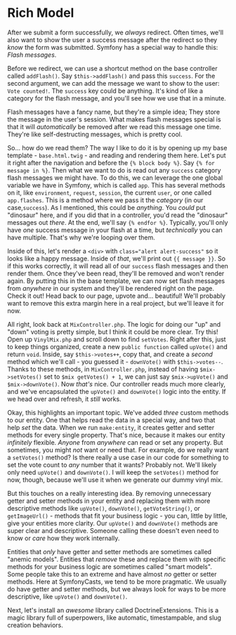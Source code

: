 # Rich Model

After we submit a form successfully, we *always* redirect. Often times, we'll also want to show the user a success message after the redirect so they *know* the form was submitted. Symfony has a special way to handle this: *Flash messages*.

Before we redirect, we can use a shortcut method on the base controller called `addFlash()`. Say `$this->addFlash()` and pass this `success`. For the second argument, we can add the message we want to show to the user: `Vote counted!`. The `success` key could be anything. It's kind of like a category for the flash message, and you'll see how we use that in a minute.

Flash messages have a fancy name, but they're a simple idea; They store the message in the user's session. What makes flash messages special is that it will *automatically* be removed after we read this message one time. They're like self-destructing messages, which is pretty cool.

So... how do we read them? The way I like to do it is by opening up my base template - `base.html.twig` - and reading and rendering them here. Let's put it right after the navigation and before the `{% block body %}`. Say `{% for message in %}`. Then what we want to do is read out any `success` category flash messages we might have. To do this, we can leverage the one global variable we have in Symfony, which is called `app`. This has several methods on it, like `environment`, `request`, `session`, the current `user`, or one called `app.flashes`. This is a method where we pass it the *category* (in our case,`success`). As I mentioned, this could be *anything*. You *could* put "dinosaur" here, and if you did that in a controller, you'd read the "dinosaur" messages out *there*. At the end, we'll say `{% endfor %}`. Typically, you'll only have *one* success message in your flash at a time, but *technically* you can have multiple. That's why we're looping over them.

Inside of this, let's render a `<div>` with `class="alert alert-success"` so it looks like a happy message. Inside of *that*, we'll print out `{{ message }}`. So if this works correctly, it will read all of our `success` flash messages and then render them. Once they've been read, they'll be removed and won't render again. By putting this in the base template, we can now set flash messages from *anywhere* in our system and they'll be rendered right on the page. Check it out! Head back to our page, upvote and... beautiful! We'll probably want to remove this extra margin here in a real project, but we'll leave it for now.

All right, look back at `MixController.php`. The logic for doing our "up" and "down" voting is pretty simple, but I think it could be more clear. Try this! Open up `VinylMix.php` and scroll down to find `setVotes`. Right after this, just to keep things organized, create a new `public function` called `upVote()` and return `void`. Inside, say `$this->votes++`, copy that, and create a *second* method which we'll call - you guessed it - `downVote()` with `$this->votes--`. Thanks to these methods, in `MixController.php`, instead of having `$mix->setVotes()` set to `$mix getVotes() + 1`, we can just say `$mix->upVote()` and `$mix->downVote()`. Now *that's* nice. Our controller reads much more clearly, and we've encapsulated the `upVote()` and `downVote()` logic into the entity. If we head over and refresh, it *still* works.

Okay, this highlights an important topic. We've added *three* custom methods to our entity. One that helps read the data in a special way, and two that help *set* the data. When we run `make:entity`, it creates getter and setter methods for every single property. That's nice, because it makes our entity *infinitely* flexible. *Anyone* from *anywhere* can read or set any property. But sometimes, you might *not* want or need that. For example, do we really want a `setVotes()` method? Is there really a use case in our code for something to set the vote count to *any* number that it wants? Probably not. We'll likely only need `upVote()` and `downVote()`. I will keep the `setVotes()` method for now, though, because we'll use it when we generate our dummy vinyl mix.

But this touches on a really interesting idea. By removing unnecessary getter and setter methods in your entity and replacing them with more descriptive methods like `upVote()`, `downVote()`, `getVoteString()`, or `getImageUrl()` - methods that fit your business logic - you can, little by little, give your entities more clarity. Our `upVote()` and `downVote()` methods are super clear and descriptive. Someone calling these doesn't even need to know or *care* how they work internally.

Entities that *only* have getter and setter methods are sometimes called "anemic models". Entities that *remove* these and replace them with specific methods for your business logic are sometimes called "smart models". Some people take this to an extreme and have almost *no* getter or setter methods. Here at SymfonyCasts, we tend to be more pragmatic. We usually do have getter and setter methods, but we always look for ways to be more descriptive, like `upVote()` and `downVote()`.

Next, let's install an *awesome* library called DoctrineExtensions. This is a magic library full of superpowers, like automatic, timestampable, and slug creation behaviors.
